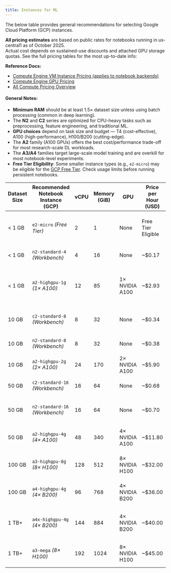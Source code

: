 ```yaml
---
title: Instances for ML 
---
```


The below table provides general recommendations for selecting Google Cloud Platform (GCP) instances. 

**All pricing estimates** are based on public rates for notebooks running in us-central1 as of October 2025.  
Actual cost depends on sustained-use discounts and attached GPU storage quotas. See the full pricing tables for the most up-to-date info:  

**Reference Docs:**
- [Compute Engine VM Instance Pricing (applies to notebook backends)](https://cloud.google.com/compute/vm-instance-pricing)
- [Compute Engine GPU Pricing](https://cloud.google.com/compute/gpus-pricing)
- [All Compute Pricing Overview](https://cloud.google.com/compute/all-pricing)
  
#### General Notes:
- **Minimum RAM** should be at least 1.5× dataset size unless using batch processing (common in deep learning).  
- The **N2** and **C2** series are optimized for CPU-heavy tasks such as preprocessing, feature engineering, and traditional ML.  
- **GPU choices** depend on task size and budget — T4 (cost-effective), A100 (high-performance), H100/B200 (cutting-edge).  
- The **A2** family (A100 GPUs) offers the best cost/performance trade-off for most research-scale DL workloads.  
- The **A3/A4** families target large-scale model training and are overkill for most notebook-level experiments.  
- **Free Tier Eligibility**: Some smaller instance types (e.g., `e2-micro`) may be eligible for the [GCP Free Tier](https://cloud.google.com/free). Check usage limits before running persistent notebooks.


| **Dataset Size** | **Recommended Notebook Instance (GCP)** | **vCPU** | **Memory (GiB)** | **GPU** | **Price per Hour (USD)** | **Suitable Tasks** |
|------------------|------------------------------------------|----------|------------------|---------|--------------------------|--------------------|
| < 1 GB           | `e2-micro` *(Free Tier)*                | 2        | 1                | None    | Free Tier Eligible       | Simple scripts, test notebooks, lightweight tasks |
| < 1 GB           | `n2-standard-4` *(Workbench)*           | 4        | 16               | None    | ~$0.17                   | Preprocessing, regression, small models |
| < 1 GB           | `a2-highgpu-1g` *(1× A100)*             | 12       | 85               | 1× NVIDIA A100 | ~$2.93 | Entry-level GPU experiments, fine-tuning small DL models |
| 10 GB            | `c2-standard-8` *(Workbench)*           | 8        | 32               | None    | ~$0.34                   | CPU-heavy model training, feature engineering |
| 10 GB            | `n2-standard-8` *(Workbench)*           | 8        | 32               | None    | ~$0.38                   | Preprocessing, small- to mid-scale ML |
| 10 GB            | `a2-highgpu-2g` *(2× A100)*             | 24       | 170              | 2× NVIDIA A100 | ~$5.90 | Moderate deep learning workloads |
| 50 GB            | `c2-standard-16` *(Workbench)*          | 16       | 64               | None    | ~$0.68                   | Large CPU training tasks, data prep |
| 50 GB            | `n2-standard-16` *(Workbench)*          | 16       | 64               | None    | ~$0.70                   | Feature engineering, large non-GPU models |
| 50 GB            | `a2-highgpu-4g` *(4× A100)*             | 48       | 340              | 4× NVIDIA A100 | ~$11.80 | Mid-scale deep learning, cost-balanced training |
| 100 GB           | `a3-highgpu-8g` *(8× H100)*             | 128      | 512              | 8× NVIDIA H100 | ~$32.00 | Transformer training, distributed DL experiments |
| 100 GB           | `a4-highgpu-4g` *(4× B200)*             | 96       | 768              | 4× NVIDIA B200 | ~$36.00 | Large-scale DL with advanced GPUs |
| 1 TB+            | `a4x-highgpu-4g` *(4× B200)*            | 144      | 884              | 4× NVIDIA B200 | ~$40.00 | Foundation model research, large-batch DL |
| 1 TB+            | `a3-mega` *(8× H100)*                   | 192      | 1024             | 8× NVIDIA H100 | ~$45.00 | Distributed large-model training across multiple GPUs |


